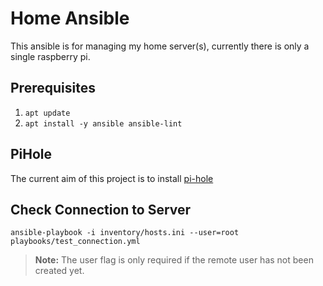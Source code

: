 # Home Ansible

This ansible is for managing my home server(s), currently there is only a single raspberry pi.

## Prerequisites

1. `apt update`
2. `apt install -y ansible ansible-lint`

## PiHole

The current aim of this project is to install [pi-hole](https://pi-hole.net/)

## Check Connection to Server

`ansible-playbook -i inventory/hosts.ini --user=root playbooks/test_connection.yml`

> **Note:** The user flag is only required if the remote user has not been created yet.
